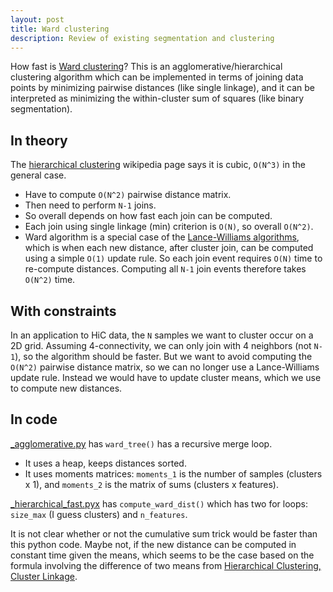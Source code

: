 ```yaml
---
layout: post
title: Ward clustering
description: Review of existing segmentation and clustering 
---
```


How fast is [Ward clustering](https://en.wikipedia.org/wiki/Ward%27s_method)?
This is an agglomerative/hierarchical clustering algorithm which can be implemented in terms of joining data points by minimizing pairwise distances (like single linkage), and it can be interpreted as minimizing the within-cluster sum of squares (like binary segmentation).

## In theory

The [hierarchical clustering](https://en.wikipedia.org/wiki/Hierarchical_clustering) wikipedia page says it is cubic, `O(N^3)` in the general case.

* Have to compute `O(N^2)` pairwise distance matrix.
* Then need to perform `N-1` joins.
* So overall depends on how fast each join can be computed.
* Each join using single linkage (min) criterion is `O(N)`, so overall `O(N^2)`.
* Ward algorithm is a special case of the [Lance-Williams algorithms](https://en.wikipedia.org/wiki/Ward%27s_method#Lance%E2%80%93Williams_algorithms), which is when each new distance, after cluster join, can be computed using a simple `O(1)` update rule. So each join event requires `O(N)` time to re-compute distances. Computing all `N-1` join events therefore takes `O(N^2)` time.

## With constraints

In an application to HiC data, the `N` samples we want to cluster occur on a 2D grid.
Assuming 4-connectivity, we can only join with 4 neighbors (not `N-1`), so the algorithm should be faster.
But we want to avoid computing the `O(N^2)` pairwise distance matrix, so we can no longer use a Lance-Williams update rule.
Instead we would have to update cluster means, which we use to compute new distances.

## In code

[_agglomerative.py](https://github.com/scikit-learn/scikit-learn/blob/c60dae2060/sklearn/cluster/_agglomerative.py) has `ward_tree()` has a recursive merge loop.

* It uses a heap, keeps distances sorted.
* It uses moments matrices: `moments_1` is the number of samples (clusters x 1), and `moments_2` is the matrix of sums (clusters x features).

[_hierarchical_fast.pyx](https://github.com/scikit-learn/scikit-learn/blob/c60dae20604f8b9e585fc18a8fa0e0fb50712179/sklearn/cluster/_hierarchical_fast.pyx)
has `compute_ward_dist()` which has two for loops: `size_max` (I guess clusters) and `n_features`.

It is not clear whether or not the cumulative sum trick would be faster than this python code. Maybe not, if the new distance can be computed in constant time given the means, which seems to be the case based on the formula involving the difference of two means from [Hierarchical Clustering, Cluster Linkage](https://en.wikipedia.org/wiki/Hierarchical_clustering#Cluster_Linkage).
